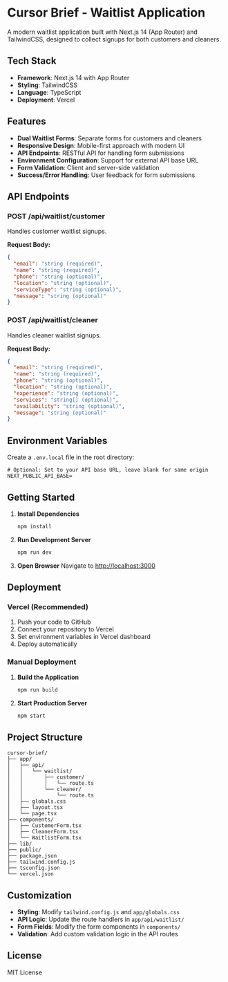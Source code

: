 # Cursor Brief - Waitlist Application

A modern waitlist application built with Next.js 14 (App Router) and TailwindCSS, designed to collect signups for both customers and cleaners.

## Tech Stack

- **Framework**: Next.js 14 with App Router
- **Styling**: TailwindCSS
- **Language**: TypeScript
- **Deployment**: Vercel

## Features

- **Dual Waitlist Forms**: Separate forms for customers and cleaners
- **Responsive Design**: Mobile-first approach with modern UI
- **API Endpoints**: RESTful API for handling form submissions
- **Environment Configuration**: Support for external API base URL
- **Form Validation**: Client and server-side validation
- **Success/Error Handling**: User feedback for form submissions

## API Endpoints

### POST /api/waitlist/customer
Handles customer waitlist signups.

**Request Body:**
```json
{
  "email": "string (required)",
  "name": "string (required)",
  "phone": "string (optional)",
  "location": "string (optional)",
  "serviceType": "string (optional)",
  "message": "string (optional)"
}
```

### POST /api/waitlist/cleaner
Handles cleaner waitlist signups.

**Request Body:**
```json
{
  "email": "string (required)",
  "name": "string (required)",
  "phone": "string (optional)",
  "location": "string (optional)",
  "experience": "string (optional)",
  "services": "string[] (optional)",
  "availability": "string (optional)",
  "message": "string (optional)"
}
```

## Environment Variables

Create a `.env.local` file in the root directory:

```env
# Optional: Set to your API base URL, leave blank for same origin
NEXT_PUBLIC_API_BASE=
```

## Getting Started

1. **Install Dependencies**
   ```bash
   npm install
   ```

2. **Run Development Server**
   ```bash
   npm run dev
   ```

3. **Open Browser**
   Navigate to [http://localhost:3000](http://localhost:3000)

## Deployment

### Vercel (Recommended)

1. Push your code to GitHub
2. Connect your repository to Vercel
3. Set environment variables in Vercel dashboard
4. Deploy automatically

### Manual Deployment

1. **Build the Application**
   ```bash
   npm run build
   ```

2. **Start Production Server**
   ```bash
   npm start
   ```

## Project Structure

```
cursor-brief/
├── app/
│   ├── api/
│   │   └── waitlist/
│   │       ├── customer/
│   │       │   └── route.ts
│   │       └── cleaner/
│   │           └── route.ts
│   ├── globals.css
│   ├── layout.tsx
│   └── page.tsx
├── components/
│   ├── CustomerForm.tsx
│   ├── CleanerForm.tsx
│   └── WaitlistForm.tsx
├── lib/
├── public/
├── package.json
├── tailwind.config.js
├── tsconfig.json
└── vercel.json
```

## Customization

- **Styling**: Modify `tailwind.config.js` and `app/globals.css`
- **API Logic**: Update the route handlers in `app/api/waitlist/`
- **Form Fields**: Modify the form components in `components/`
- **Validation**: Add custom validation logic in the API routes

## License

MIT License
